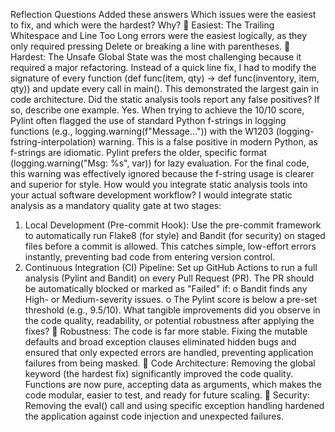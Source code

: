 Reflection Questions
Added these answers 
Which issues were the easiest to fix, and which were the hardest? Why?
 Easiest: The Trailing Whitespace and Line Too Long errors were the easiest logically, as they only required pressing Delete or breaking a line with parentheses.
 Hardest: The Unsafe Global State was the most challenging because it required a major refactoring. Instead of a quick line fix, I had to modify the signature of every function (def func(item, qty) -> def func(inventory, item, qty)) and update every call in main(). This demonstrated the largest gain in code architecture.
Did the static analysis tools report any false positives? If so, describe one example.
Yes. When trying to achieve the 10/10 score, Pylint often flagged the use of standard Python f-strings in logging functions (e.g., logging.warning(f"Message...")) with the W1203 (logging-fstring-interpolation) warning.
This is a false positive in modern Python, as f-strings are idiomatic. Pylint prefers the older, specific format (logging.warning("Msg: %s", var)) for lazy evaluation. For the final code, this warning was effectively ignored because the f-string usage is clearer and superior for style.
How would you integrate static analysis tools into your actual software development workflow?
I would integrate static analysis as a mandatory quality gate at two stages:
1. Local Development (Pre-commit Hook): Use the pre-commit framework to automatically run Flake8 (for style) and Bandit (for security) on staged files before a commit is allowed. This catches simple, low-effort errors instantly, preventing bad code from entering version control.
2. Continuous Integration (CI) Pipeline: Set up GitHub Actions to run a full analysis (Pylint and Bandit) on every Pull Request (PR). The PR should be automatically blocked or marked as "Failed" if:
o Bandit finds any High- or Medium-severity issues.
o The Pylint score is below a pre-set threshold (e.g., 9.5/10).
What tangible improvements did you observe in the code quality, readability, or potential robustness after applying the fixes?
 Robustness: The code is far more stable. Fixing the mutable defaults and broad exception clauses eliminated hidden bugs and ensured that only expected errors are handled, preventing application failures from being masked.
 Code Architecture: Removing the global keyword (the hardest fix) significantly improved the code quality. Functions are now pure, accepting data as arguments, which makes the code modular, easier to test, and ready for future scaling.
 Security: Removing the eval() call and using specific exception handling hardened the application against code injection and unexpected failures.
